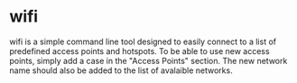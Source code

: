 wifi
====

wifi is a simple command line tool designed to easily connect to a list of
predefined access points and hotspots. To be able to use new access points,
simply add a case in the "Access Points" section. The new network name should
also be added to the list of avalaible networks.
